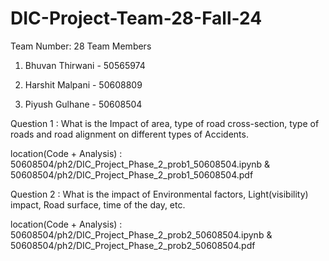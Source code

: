 # DIC-Project-Team-28-Fall-24
Team Number: 28
Team Members
1. Bhuvan Thirwani - 50565974
2. Harshit Malpani - 50608809
   
4. Piyush Gulhane  - 50608504
   
  Question 1 : What is the Impact of area, type of road cross-section, type of roads and road alignment on different types of Accidents.
  
  location(Code + Analysis) : 50608504/ph2/DIC_Project_Phase_2_prob1_50608504.ipynb  & 50608504/ph2/DIC_Project_Phase_2_prob1_50608504.pdf
  
  Question 2 : What is the impact of Environmental factors, Light(visibility) impact, Road surface, time of the day, etc.
  
  location(Code + Analysis) : 50608504/ph2/DIC_Project_Phase_2_prob2_50608504.ipynb  & 50608504/ph2/DIC_Project_Phase_2_prob2_50608504.pdf
